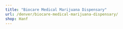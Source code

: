 ```yaml
---
title: "Biocare Medical Marijuana Dispensary"
url: /denver/biocare-medical-marijuana-dispensary/
shop: Hanf
---
```

